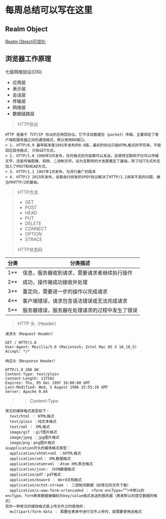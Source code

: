 # 每周总结可以写在这里

## Realm Object
[Realm Object可视化](https://codesandbox.io/s/little-lake-31s9r?file=/index.html)

## 浏览器工作原理

七层网络协议(OSI)

* 应用层
* 表示层
* 会话层
* 传输层
* 网络层
* 数据链路层

>HTTP协议

    HTTP 是基于 TCP/IP 协议的应用层协议。它不涉及数据包（packet）传输，主要规定了客户端和服务器之间的通信格式，默认使用80端口。
    > 1. HTTP/0.9 最早版本是1991年发布的0.9版，最初的协议只能HTML格式的字符串，不能回应其他格式, 只有GET方式。
    > 2. HTTP/1.0 1996年5月发布，任何格式的内容都可以发送。这使得互联网不仅可以传输文字，还能传输图像、视频、二进制文件。这为互联网的大发展奠定了基础。除了GET方式外还加入了POST和HEAD方式。
    > 3. HTTP/1.1 1997年1月发布，为流行最广的版本
    > 4. HTTP/2 2015年发布，谷歌自行研发的SPDY协议解决了HTTP/1.1效率不高的问题，被当作HTTP/2的基础。

>HTTP方法

> + GET
> + POST
> + HEAD
> + PUT
> + DELETE
> + CONNECT
> + OPTION
> + STRACE

>HTTP状态码

| 分类  | 分类描述  |
| ----  | ----    |
|1**	|信息，服务器收到请求，需要请求者继续执行操作|
|2**	|成功，操作被成功接收并处理|
|3**	|重定向，需要进一步的操作以完成请求|
|4**	|客户端错误，请求包含语法错误或无法完成请求|
|5**	|服务器错误，服务器在处理请求的过程中发生了错误|


>HTTP 头（Header）

    请求头（Request Header）

    GET / HTTP/1.0
    User-Agent: Mozilla/5.0 (Macintosh; Intel Mac OS X 10_10_5)
    Accept: */*

    响应头（Response Header）

    HTTP/1.0 200 OK 
    Content-Type: text/plain
    Content-Length: 137582
    Expires: Thu, 05 Dec 1997 16:00:00 GMT
    Last-Modified: Wed, 5 August 1996 15:55:28 GMT
    Server: Apache 0.84

   > >Content-Type

    常见的媒体格式类型如下：
      text/html ： HTML格式
      text/plain ：纯文本格式
      text/xml ： XML格式
      image/gif ：gif图片格式
      image/jpeg ：jpg图片格式
      image/png：png图片格式
    以application开头的媒体格式类型：
      application/xhtml+xml ：XHTML格式
      application/xml： XML数据格式
      application/atom+xml ：Atom XML聚合格式
      application/json： JSON数据格式
      application/pdf：pdf格式
      application/msword ： Word文档格式
      application/octet-stream ： 二进制流数据（如常见的文件下载）
      application/x-www-form-urlencoded ： <form encType=””>中默认的encType，form表单数据被编码为key/value格式发送到服务器（表单默认的提交数据的格式）
    另外一种常见的媒体格式是上传文件之时使用的：
      multipart/form-data ： 需要在表单中进行文件上传时，就需要使用该格式
